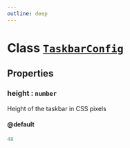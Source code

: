 ```yaml
---
outline: deep
---
```


# Class [`TaskbarConfig`](https://github.com/prozilla-os/ProzillaOS/blob/main/packages/core/src/features/system/configs/taskbarConfig.ts)

## Properties

### height : `number`

Height of the taskbar in CSS pixels

#### @default

```ts
48
```
